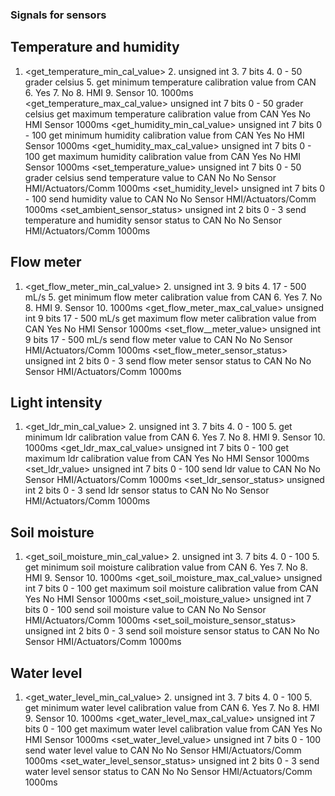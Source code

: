 ### Signals for sensors

## Temperature and humidity
1.  <get_temperature_min_cal_value>     2.  unsigned int    3.  7 bits  4.  0 - 50 grader celsius   5.  get minimum temperature calibration value from CAN      6.  Yes     7.  No      8.  HMI         9.  Sensor              10. 1000ms
    <get_temperature_max_cal_value>         unsigned int        7 bits      0 - 50 grader celsius       get maximum temperature calibration value from CAN          Yes         No          HMI             Sensor                  1000ms
    <get_humidity_min_cal_value>            unsigned int        7 bits      0 - 100                     get minimum humidity calibration value from CAN             Yes         No          HMI             Sensor                  1000ms
    <get_humidity_max_cal_value>            unsigned int        7 bits      0 - 100                     get maximum humidity calibration value from CAN             Yes         No          HMI             Sensor                  1000ms
    <set_temperature_value>                 unsigned int        7 bits      0 - 50 grader celsius       send temperature value to CAN                               No          No          Sensor          HMI/Actuators/Comm      1000ms
    <set_humidity_level>                    unsigned int        7 bits      0 - 100                     send humidity value to CAN                                  No          No          Sensor          HMI/Actuators/Comm      1000ms
    <set_ambient_sensor_status>             unsigned int        2 bits      0 - 3                       send temperature and humidity sensor status to CAN          No          No          Sensor          HMI/Actuators/Comm      1000ms

## Flow meter
1.  <get_flow_meter_min_cal_value>      2.  unsigned int    3.  9 bits  4.  17 - 500 mL/s           5.  get minimum flow meter calibration value from CAN       6.  Yes     7.  No      8.  HMI         9.  Sensor              10. 1000ms
    <get_flow_meter_max_cal_value>          unsigned int        9 bits      17 - 500 mL/s               get maximum flow meter calibration value from CAN           Yes         No          HMI             Sensor                  1000ms
    <set_flow__meter_value>                 unsigned int        9 bits      17 - 500 mL/s               send flow meter value to CAN                                No          No          Sensor          HMI/Actuators/Comm      1000ms
    <set_flow_meter_sensor_status>          unsigned int        2 bits      0 - 3                       send flow meter sensor status to CAN                        No          No          Sensor          HMI/Actuators/Comm      1000ms

## Light intensity
1.  <get_ldr_min_cal_value>             2.  unsigned int    3.  7 bits  4.  0 - 100                 5.  get minimum ldr calibration value from CAN              6.  Yes     7.  No      8.  HMI         9.  Sensor              10. 1000ms
    <get_ldr_max_cal_value>                 unsigned int        7 bits      0 - 100                     get maximum ldr calibration value from CAN                  Yes         No          HMI             Sensor                  1000ms
    <set_ldr_value>                         unsigned int        7 bits      0 - 100                     send ldr value to CAN                                       No          No          Sensor          HMI/Actuators/Comm      1000ms
    <set_ldr_sensor_status>                 unsigned int        2 bits      0 - 3                       send ldr sensor status to CAN                               No          No          Sensor          HMI/Actuators/Comm      1000ms

## Soil moisture
1.  <get_soil_moisture_min_cal_value>   2.  unsigned int    3.  7 bits  4.  0 - 100                 5.  get minimum soil moisture calibration value from CAN    6.  Yes     7.  No      8.  HMI         9.  Sensor              10. 1000ms
    <get_soil_moisture_max_cal_value>       unsigned int        7 bits      0 - 100                     get maximum soil moisture calibration value from CAN        Yes         No          HMI             Sensor                  1000ms
    <set_soil_moisture_value>               unsigned int        7 bits      0 - 100                     send soil moisture value to CAN                             No          No          Sensor          HMI/Actuators/Comm      1000ms
    <set_soil_moisture_sensor_status>       unsigned int        2 bits      0 - 3                       send soil moisture sensor status to CAN                     No          No          Sensor          HMI/Actuators/Comm      1000ms

## Water level
1.  <get_water_level_min_cal_value>     2.  unsigned int    3.  7 bits  4.  0 - 100                 5.  get minimum water level calibration value from CAN      6.  Yes     7.  No      8.  HMI         9.  Sensor              10. 1000ms
    <get_water_level_max_cal_value>         unsigned int        7 bits      0 - 100                     get maximum water level calibration value from CAN          Yes         No          HMI             Sensor                  1000ms
    <set_water_level_value>                 unsigned int        7 bits      0 - 100                     send water level value to CAN                               No          No          Sensor          HMI/Actuators/Comm      1000ms
    <set_water_level_sensor_status>         unsigned int        2 bits      0 - 3                       send water level sensor status to CAN                       No          No          Sensor          HMI/Actuators/Comm      1000ms